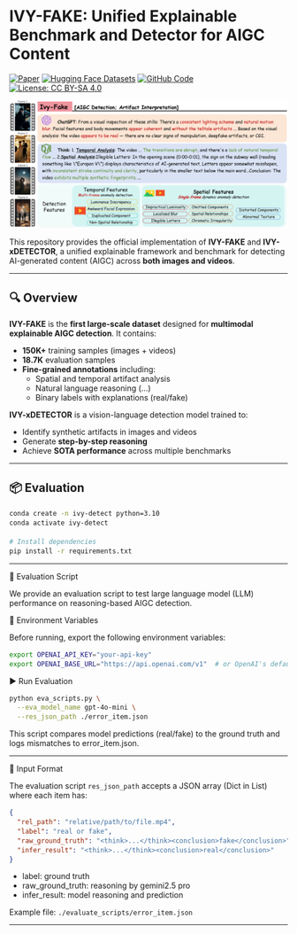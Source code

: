 # IVY-FAKE: Unified Explainable Benchmark and Detector for AIGC Content

[![Paper](https://img.shields.io/badge/paper-OpenReview-B31B1B.svg)](https://openreview.net/attachment?id=RIBj1KPAWM&name=pdf)
[![Hugging Face Datasets](https://img.shields.io/badge/%F0%9F%A4%97%20Hugging%20Face-Datasets-blue)](https://huggingface.co/datasets/AI-Safeguard/Ivy-Fake)
[![GitHub Code](https://img.shields.io/badge/github-%23121011.svg?style=for-the-badge&logo=github&logoColor=white)](https://github.com/Pi3AI/IvyFake) [![License: CC BY-SA 4.0](https://img.shields.io/badge/License-CC%20BY--SA%204.0-lightgrey.svg)](http://creativecommons.org/licenses/by-sa/4.0/)

![Intro-image](static/images/figure1-poster-v2_00.png)

This repository provides the official implementation of **IVY-FAKE** and **IVY-xDETECTOR**, a unified explainable framework and benchmark for detecting AI-generated content (AIGC) across **both images and videos**.

---

## 🔍 Overview

**IVY-FAKE** is the **first large-scale dataset** designed for **multimodal explainable AIGC detection**. It contains:
- **150K+** training samples (images + videos)
- **18.7K** evaluation samples
- **Fine-grained annotations** including:
  - Spatial and temporal artifact analysis
  - Natural language reasoning (<think>...</think>)
  - Binary labels with explanations (<conclusion>real/fake</conclusion>)

**IVY-xDETECTOR** is a vision-language detection model trained to:
- Identify synthetic artifacts in images and videos
- Generate **step-by-step reasoning**
- Achieve **SOTA performance** across multiple benchmarks

---

## 📦 Evaluation

```bash
conda create -n ivy-detect python=3.10
conda activate ivy-detect

# Install dependencies
pip install -r requirements.txt
```

---

🚀 Evaluation Script

We provide an evaluation script to test large language model (LLM) performance on reasoning-based AIGC detection.

🔑 Environment Variables

Before running, export the following environment variables:

```bash
export OPENAI_API_KEY="your-api-key"
export OPENAI_BASE_URL="https://api.openai.com/v1"  # or OpenAI's default base URL
```

▶️ Run Evaluation

```bash
python eva_scripts.py \
  --eva_model_name gpt-4o-mini \
  --res_json_path ./error_item.json
```

This script compares model predictions (<conclusion>real/fake</conclusion>) to the ground truth and logs mismatches to error_item.json.

---

🧪 Input Format

The evaluation script `res_json_path` accepts a JSON array (Dict in List) where each item has:
```json
{
  "rel_path": "relative/path/to/file.mp4",
  "label": "real or fake",
  "raw_ground_truth": "<think>...</think><conclusion>fake</conclusion>",
  "infer_result": "<think>...</think><conclusion>real</conclusion>"
}
```

- label: ground truth
- raw_ground_truth: reasoning by gemini2.5 pro
- infer_result: model reasoning and prediction

Example file: `./evaluate_scripts/error_item.json`

---
